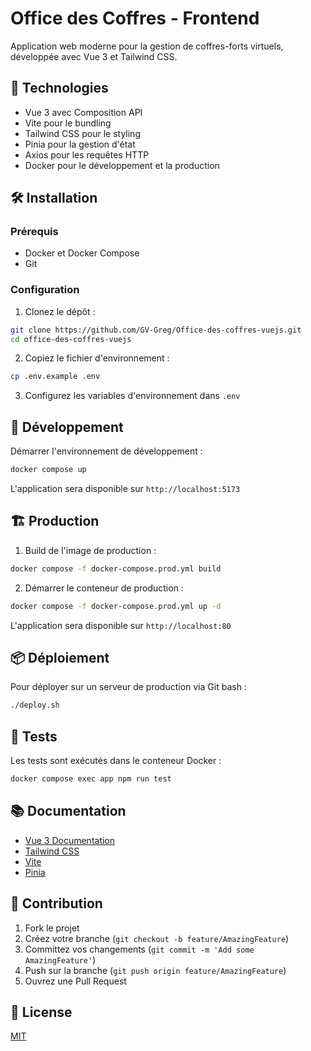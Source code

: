 # Office des Coffres - Frontend

Application web moderne pour la gestion de coffres-forts virtuels, développée avec Vue 3 et Tailwind CSS.

## 🚀 Technologies

- Vue 3 avec Composition API
- Vite pour le bundling
- Tailwind CSS pour le styling
- Pinia pour la gestion d'état
- Axios pour les requêtes HTTP
- Docker pour le développement et la production

## 🛠️ Installation

### Prérequis

- Docker et Docker Compose
- Git

### Configuration

1. Clonez le dépôt :
```bash
git clone https://github.com/GV-Greg/Office-des-coffres-vuejs.git
cd office-des-coffres-vuejs
```

2. Copiez le fichier d'environnement :
```bash
cp .env.example .env
```

3. Configurez les variables d'environnement dans `.env`

## 🔧 Développement

Démarrer l'environnement de développement :
```bash
docker compose up
```
L'application sera disponible sur `http://localhost:5173`

## 🏗️ Production

1. Build de l'image de production :
```bash
docker compose -f docker-compose.prod.yml build
```

2. Démarrer le conteneur de production :
```bash
docker compose -f docker-compose.prod.yml up -d
```
L'application sera disponible sur `http://localhost:80`

## 📦 Déploiement

Pour déployer sur un serveur de production via Git bash :
```bash
./deploy.sh
```

## 🧪 Tests

Les tests sont exécutés dans le conteneur Docker :
```bash
docker compose exec app npm run test
```

## 📚 Documentation

- [Vue 3 Documentation](https://vuejs.org/)
- [Tailwind CSS](https://tailwindcss.com/)
- [Vite](https://vitejs.dev/)
- [Pinia](https://pinia.vuejs.org/)

## 🤝 Contribution

1. Fork le projet
2. Créez votre branche (`git checkout -b feature/AmazingFeature`)
3. Committez vos changements (`git commit -m 'Add some AmazingFeature'`)
4. Push sur la branche (`git push origin feature/AmazingFeature`)
5. Ouvrez une Pull Request

## 📝 License

[MIT](LICENSE)
